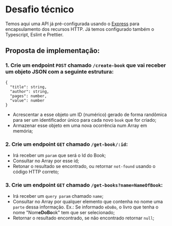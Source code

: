 # Desafio técnico

Temos aqui uma API já pré-configurada usando o [Express](https://expressjs.com/pt-br/) para encapsulamento dos recursos HTTP.
Já temos configurado também o Typescript, Eslint e Prettier.

## Proposta de implementação:

### 1. Crie um endpoint `POST` chamado `/create-book` que vai receber um objeto JSON com a seguinte estrutura:

```
{
  "title": string,
  "author": string,
  "pages": number,
  "value": number
}
```

- Acrescentar a esse objeto um ID (numérico) gerado de forma randômica para ser um identificador único para cada novo `book` que for criado;
- Armazenar esse objeto em uma nova ocorrência num Array em memória;

### 2. Crie um endpoint `GET` chamado `/get-book/:id`:

- Irá receber um `param` que será o Id do Book;
- Consultar no Array por esse id;
- Retonar o resultado se encontrado, ou retornar `not-found` usando o código HTTP correto;

### 3. Crie um endpoint `GET` chamado `/get-books?name=NameOfBook`:

- Irá receber um `query param` chamado `name`;
- Consultar no Array por qualquer elemento que contenha no nome uma `parte` dessa informação. Ex.: Se informado `eDoBo`, o livro que tenha o nome "Nom<b>eDoBo</b>ok" tem que ser selecionado;
- Retornar o resultado encontrado, se não encontrado retornar `null`;
